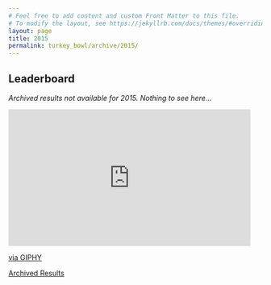 ```yaml
---
# Feel free to add content and custom Front Matter to this file.
# To modify the layout, see https://jekyllrb.com/docs/themes/#overriding-theme-defaults
layout: page
title: 2015
permalink: turkey_bowl/archive/2015/
---
```


## Leaderboard
_Archived results not available for 2015. Nothing to see here..._
<iframe src="https://giphy.com/embed/B37cYPCruqwwg" width="480" height="271" frameBorder="0" class="giphy-embed" allowFullScreen></iframe><p><a href="https://giphy.com/gifs/the-office-hiding-B37cYPCruqwwg">via GIPHY</a></p>


[Archived Results](/turkey_bowl/archive/)
